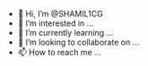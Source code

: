 - 👋 Hi, I’m @SHAMIL1CG
- 👀 I’m interested in ...
- 🌱 I’m currently learning ...
- 💞️ I’m looking to collaborate on ...
- 📫 How to reach me ...

<!---
SHAMIL1CG/SHAMIL1CG is a ✨ special ✨ repository because its `README.md` (this file) appears on your GitHub profile.
You can click the Preview link to take a look at your changes.
--->
